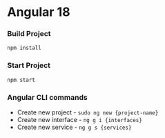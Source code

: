 # Angular 18

### Build Project

`npm install`

### Start Project

`npm start`

### Angular CLI commands

* Create new project - `sudo ng new {project-name}`
* Create new interface - `ng g i {interfaces}`
* Create new service - `ng g s {services}`